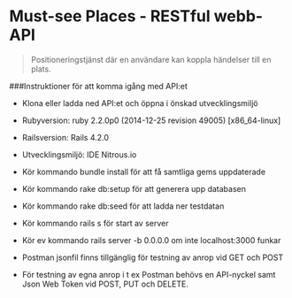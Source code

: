 # Must-see Places - RESTful webb-API

> Positioneringstjänst där en användare kan koppla händelser till en plats. 

###Instruktioner för att komma igång med API:et

- Klona eller ladda ned API:et och öppna i önskad utvecklingsmiljö

- Rubyversion: ruby 2.2.0p0 (2014-12-25 revision 49005) [x86_64-linux]

- Railsversion: Rails 4.2.0

- Utvecklingsmiljö: IDE Nitrous.io

- Kör kommando bundle install för att få samtliga gems uppdaterade

- Kör kommando rake db:setup för att generera upp databasen 

- Kör kommando rake db:seed för att ladda ner testdatan

- Kör kommando rails s för start av server

- Kör ev kommando rails server -b 0.0.0.0 om inte localhost:3000 funkar 

- Postman jsonfil finns tillgänglig för testning av anrop vid GET och POST

- För testning av egna anrop i t ex Postman behövs en API-nyckel samt Json Web Token vid POST, PUT och DELETE.


